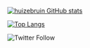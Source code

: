 [![huizebruin GitHub stats](https://github-readme-stats.vercel.app/api?username=huizebruin&show_icons=true&count_private=true&layout=compact)](https://github.com/huizebruin) <br>

[![Top Langs](https://github-readme-stats.vercel.app/api/top-langs/?username=huizebruin&layout=compact&langs_count=8)](https://github.com/huizebruin) <br>

![Twitter Follow](https://img.shields.io/twitter/follow/huizebruin?style=social)
